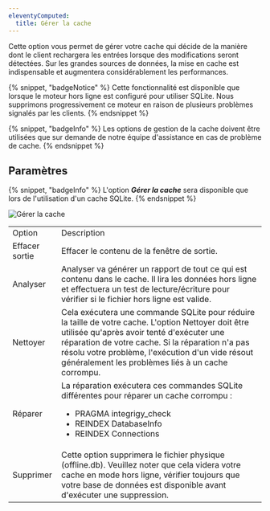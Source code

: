 ```yaml
---
eleventyComputed:
  title: Gérer la cache
---
```

Cette option vous permet de gérer votre cache qui décide de la manière dont le client rechargera les entrées lorsque des modifications seront détectées. Sur les grandes sources de données, la mise en cache est indispensable et augmentera considérablement les performances.

{% snippet, "badgeNotice" %}
Cette fonctionnalité est disponible que lorsque le moteur hors ligne est configuré pour utiliser SQLite. Nous supprimons progressivement ce moteur en raison de plusieurs problèmes signalés par les clients.
{% endsnippet %}

{% snippet, "badgeInfo" %}
Les options de gestion de la cache doivent être utilisées que sur demande de notre équipe d'assistance en cas de problème de cache.
{% endsnippet %}

## Paramètres

{% snippet, "badgeInfo" %}
L'option ***Gérer la cache*** sera disponible que lors de l'utilisation d'un cache SQLite.
{% endsnippet %}

![Gérer la cache](https://cdnweb.devolutions.net/docs/fr/rdm/mac/clip4271.png)

<table>
	<tr>
		<td>
Option
		</td>
		<td>
Description
		</td>
	</tr>
	<tr>
		<td>
Effacer sortie
		</td>
		<td>
Effacer le contenu de la fenêtre de sortie.
		</td>
	</tr>
	<tr>
		<td>
Analyser
		</td>
		<td>
Analyser va générer un rapport de tout ce qui est contenu dans le cache. Il lira les données hors ligne et effectuera un test de lecture/écriture pour vérifier si le fichier hors ligne est valide.
		</td>
	</tr>
	<tr>
		<td>
Nettoyer
		</td>
		<td>
Cela exécutera une commande SQLite pour réduire la taille de votre cache. L'option Nettoyer doit être utilisée qu'après avoir tenté d'exécuter une réparation de votre cache. Si la réparation n'a pas résolu votre problème, l'exécution d'un vide résout généralement les problèmes liés à un cache corrompu.
		</td>
	</tr>
	<tr>
		<td>
Réparer
		</td>
		<td>
La réparation exécutera ces commandes SQLite différentes pour réparer un cache corrompu :

* PRAGMA integrigy_check
* REINDEX DatabaseInfo
* REINDEX Connections
		</td>
	</tr>
	<tr>
		<td>
Supprimer
		</td>
		<td>
Cette option supprimera le fichier physique (offline.db). Veuillez noter que cela videra votre cache en mode hors ligne, vérifier toujours que votre base de données est disponible avant d'exécuter une suppression.
		</td>
	</tr>
</table>
